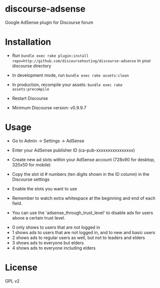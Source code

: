 discourse-adsense
=================

Google AdSense plugin for Discourse forum

Installation
============

* Run `bundle exec rake plugin:install repo=http://github.com/discoursehosting/discourse-adsense` in your discourse directory
* In development mode, run `bundle exec rake assets:clean`
* In production, recompile your assets: `bundle exec rake assets:precompile`
* Restart Discourse

* Minimum Discourse version: v0.9.9.7

Usage
=====

* Go to Admin -> Settings -> AdSense
* Enter your AdSense publisher ID (ca-pub-xxxxxxxxxxxxxxxx)
* Create new ad slots within your AdSense account (728x90 for desktop, 320x50 for mobile)
* Copy the slot id # numbers (ten digits shown in the ID column) in the Discourse settings
* Enable the slots you want to use
* Remember to watch extra whitespace at the beginning and end of each field.

* You can use the 'adsense_through_trust_level' to disable ads for users above a certain trust level. 
 - 0 only shows to users that are not logged in
 - 1 shows ads to users that are not logged in, and to new and basic users
 - 2 shows ads to regular users as well, but not to leaders and elders
 - 3 shows ads to everyone but elders
 - 4 shows ads to everyone including elders
 
License
=======

GPL v2
